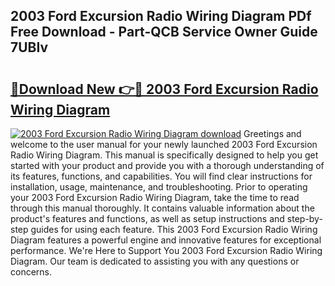 ## 2003 Ford Excursion Radio Wiring Diagram PDf Free Download - Part-QCB Service Owner Guide 7UBIv

# <h2><a href="http://dfqqd4.blite.top/?on=2003+Ford+Excursion+Radio+Wiring+Diagram">🔗Download New 👉🔴 2003 Ford Excursion Radio Wiring Diagram</a></h2>

[![2003 Ford Excursion Radio Wiring Diagram download](https://i.imgur.com/lujVjoI.png)](http://dfqqd4.blite.top/?on=2003+Ford+Excursion+Radio+Wiring+Diagram)
Greetings and welcome to the user manual for your newly launched 2003 Ford Excursion Radio Wiring Diagram. This manual is specifically designed to help you get started with your product and provide you with a thorough understanding of its features, functions, and capabilities. You will find clear instructions for installation, usage, maintenance, and troubleshooting. Prior to operating your 2003 Ford Excursion Radio Wiring Diagram, take the time to read through this manual thoroughly. It contains valuable information about the product's features and functions, as well as setup instructions and step-by-step guides for using each feature. This 2003 Ford Excursion Radio Wiring Diagram features a powerful engine and innovative features for exceptional performance. We're Here to Support You 2003 Ford Excursion Radio Wiring Diagram. Our team is dedicated to assisting you with any questions or concerns.

